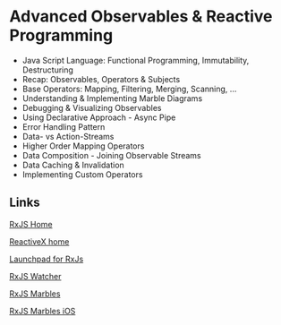 # Advanced Observables & Reactive Programming

- Java Script Language: Functional Programming, Immutability, Destructuring
- Recap: Observables, Operators & Subjects
- Base Operators: Mapping, Filtering, Merging, Scanning, ...
- Understanding & Implementing Marble Diagrams
- Debugging & Visualizing Observables
- Using Declarative Approach - Async Pipe
- Error Handling Pattern
- Data- vs Action-Streams
- Higher Order Mapping Operators
- Data Composition - Joining Observable Streams
- Data Caching & Invalidation
- Implementing Custom Operators

## Links

[RxJS Home](https://rxjs-dev.firebaseapp.com/guide/overview)

[ReactiveX home](http://reactivex.io/)

[Launchpad for RxJs](https://reactive.how/rxjs/)

[RxJS Watcher](https://chrome.google.com/webstore/detail/rxjs-watcher/dfpjfjpfpjjgoeackldilanadoeaciam?hl=en)

[RxJS Marbles](https://rxmarbles.com/)

[RxJS Marbles iOS](https://apps.apple.com/us/app/rxmarbles/id1087272442)
